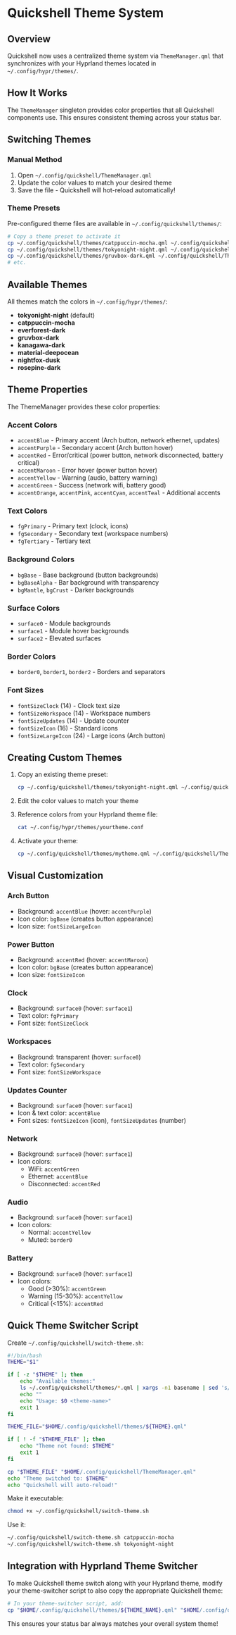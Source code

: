 # Quickshell Theme System

## Overview

Quickshell now uses a centralized theme system via `ThemeManager.qml` that synchronizes with your Hyprland themes located in `~/.config/hypr/themes/`.

## How It Works

The `ThemeManager` singleton provides color properties that all Quickshell components use. This ensures consistent theming across your status bar.

## Switching Themes

### Manual Method

1. Open `~/.config/quickshell/ThemeManager.qml`
2. Update the color values to match your desired theme
3. Save the file - Quickshell will hot-reload automatically!

### Theme Presets

Pre-configured theme files are available in `~/.config/quickshell/themes/`:

```bash
# Copy a theme preset to activate it
cp ~/.config/quickshell/themes/catppuccin-mocha.qml ~/.config/quickshell/ThemeManager.qml
cp ~/.config/quickshell/themes/tokyonight-night.qml ~/.config/quickshell/ThemeManager.qml
cp ~/.config/quickshell/themes/gruvbox-dark.qml ~/.config/quickshell/ThemeManager.qml
# etc.
```

## Available Themes

All themes match the colors in `~/.config/hypr/themes/`:

- **tokyonight-night** (default)
- **catppuccin-mocha**
- **everforest-dark**
- **gruvbox-dark**
- **kanagawa-dark**
- **material-deepocean**
- **nightfox-dusk**
- **rosepine-dark**

## Theme Properties

The ThemeManager provides these color properties:

### Accent Colors
- `accentBlue` - Primary accent (Arch button, network ethernet, updates)
- `accentPurple` - Secondary accent (Arch button hover)
- `accentRed` - Error/critical (power button, network disconnected, battery critical)
- `accentMaroon` - Error hover (power button hover)
- `accentYellow` - Warning (audio, battery warning)
- `accentGreen` - Success (network wifi, battery good)
- `accentOrange`, `accentPink`, `accentCyan`, `accentTeal` - Additional accents

### Text Colors
- `fgPrimary` - Primary text (clock, icons)
- `fgSecondary` - Secondary text (workspace numbers)
- `fgTertiary` - Tertiary text

### Background Colors
- `bgBase` - Base background (button backgrounds)
- `bgBaseAlpha` - Bar background with transparency
- `bgMantle`, `bgCrust` - Darker backgrounds

### Surface Colors
- `surface0` - Module backgrounds
- `surface1` - Module hover backgrounds
- `surface2` - Elevated surfaces

### Border Colors
- `border0`, `border1`, `border2` - Borders and separators

### Font Sizes
- `fontSizeClock` (14) - Clock text size
- `fontSizeWorkspace` (14) - Workspace numbers
- `fontSizeUpdates` (14) - Update counter
- `fontSizeIcon` (16) - Standard icons
- `fontSizeLargeIcon` (24) - Large icons (Arch button)

## Creating Custom Themes

1. Copy an existing theme preset:
   ```bash
   cp ~/.config/quickshell/themes/tokyonight-night.qml ~/.config/quickshell/themes/mytheme.qml
   ```

2. Edit the color values to match your theme

3. Reference colors from your Hyprland theme file:
   ```bash
   cat ~/.config/hypr/themes/yourtheme.conf
   ```

4. Activate your theme:
   ```bash
   cp ~/.config/quickshell/themes/mytheme.qml ~/.config/quickshell/ThemeManager.qml
   ```

## Visual Customization

### Arch Button
- Background: `accentBlue` (hover: `accentPurple`)
- Icon color: `bgBase` (creates button appearance)
- Icon size: `fontSizeLargeIcon`

### Power Button
- Background: `accentRed` (hover: `accentMaroon`)
- Icon color: `bgBase` (creates button appearance)
- Icon size: `fontSizeIcon`

### Clock
- Background: `surface0` (hover: `surface1`)
- Text color: `fgPrimary`
- Font size: `fontSizeClock`

### Workspaces
- Background: transparent (hover: `surface0`)
- Text color: `fgSecondary`
- Font size: `fontSizeWorkspace`

### Updates Counter
- Background: `surface0` (hover: `surface1`)
- Icon & text color: `accentBlue`
- Font sizes: `fontSizeIcon` (icon), `fontSizeUpdates` (number)

### Network
- Background: `surface0` (hover: `surface1`)
- Icon colors:
  - WiFi: `accentGreen`
  - Ethernet: `accentBlue`
  - Disconnected: `accentRed`

### Audio
- Background: `surface0` (hover: `surface1`)
- Icon colors:
  - Normal: `accentYellow`
  - Muted: `border0`

### Battery
- Background: `surface0` (hover: `surface1`)
- Icon colors:
  - Good (>30%): `accentGreen`
  - Warning (15-30%): `accentYellow`
  - Critical (<15%): `accentRed`

## Quick Theme Switcher Script

Create `~/.config/quickshell/switch-theme.sh`:

```bash
#!/bin/bash
THEME="$1"

if [ -z "$THEME" ]; then
    echo "Available themes:"
    ls ~/.config/quickshell/themes/*.qml | xargs -n1 basename | sed 's/.qml//'
    echo ""
    echo "Usage: $0 <theme-name>"
    exit 1
fi

THEME_FILE="$HOME/.config/quickshell/themes/${THEME}.qml"

if [ ! -f "$THEME_FILE" ]; then
    echo "Theme not found: $THEME"
    exit 1
fi

cp "$THEME_FILE" "$HOME/.config/quickshell/ThemeManager.qml"
echo "Theme switched to: $THEME"
echo "Quickshell will auto-reload!"
```

Make it executable:
```bash
chmod +x ~/.config/quickshell/switch-theme.sh
```

Use it:
```bash
~/.config/quickshell/switch-theme.sh catppuccin-mocha
~/.config/quickshell/switch-theme.sh tokyonight-night
```

## Integration with Hyprland Theme Switcher

To make Quickshell theme switch along with your Hyprland theme, modify your theme-switcher script to also copy the appropriate Quickshell theme:

```bash
# In your theme-switcher script, add:
cp "$HOME/.config/quickshell/themes/${THEME_NAME}.qml" "$HOME/.config/quickshell/ThemeManager.qml"
```

This ensures your status bar always matches your overall system theme!
